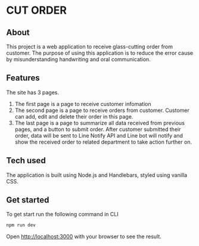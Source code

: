 # CUT ORDER

## About
This project is a web application to receive glass-cutting order from customer. The purpose of using this application is to reduce the error cause by misunderstanding handwriting and oral communication.

## Features
The site has 3 pages.
1. The first page is a page to receive customer infomation
2. The second page is a page to receive orders from customer. Customer can add, edit and delete their order in this page.
3. The last page is a page to summarize all data received from previous pages, and a button to submit order.
After customer submitted their order, data will be sent to Line Notify API and Line bot will notify and show the received order to related department to take action further on.

## Tech used
The application is built using Node.js and Handlebars, styled using vanilla CSS.

## Get started
To get start run the following command in CLI
```bash
npm run dev
```
Open [http://localhost:3000](http://localhost:8000) with your browser to see the result.
